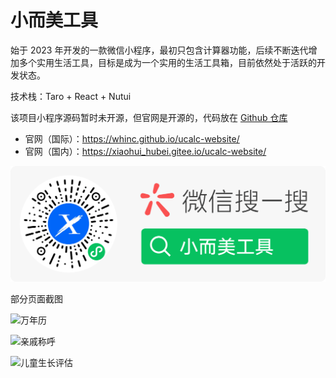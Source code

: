 # 小而美工具

始于 2023 年开发的一款微信小程序，最初只包含计算器功能，后续不断迭代增加多个实用生活工具，目标是成为一个实用的生活工具箱，目前依然处于活跃的开发状态。

技术栈：Taro + React + Nutui

该项目小程序源码暂时未开源，但官网是开源的，代码放在 [Github 仓库](https://github.com/whinc/ucalc-website)

- 官网（国际）：https://whinc.github.io/ucalc-website/
- 官网（国内）：https://xiaohui_hubei.gitee.io/ucalc-website/

![微信搜一搜：小而美工具](qrcode_soso.png)

部分页面截图

![万年历](https://xiaohui_hubei.gitee.io/ucalc-website/assets/screenshots/calendar.PNG)

![亲戚称呼](https://xiaohui_hubei.gitee.io/ucalc-website/assets/screenshots/relationship.PNG)

![儿童生长评估](https://xiaohui_hubei.gitee.io/ucalc-website/assets/screenshots/bmi_child.PNG)